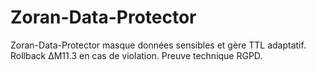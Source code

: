 # Zoran-Data-Protector
Zoran-Data-Protector masque données sensibles et gère TTL adaptatif. Rollback ΔM11.3 en cas de violation. Preuve technique RGPD.

